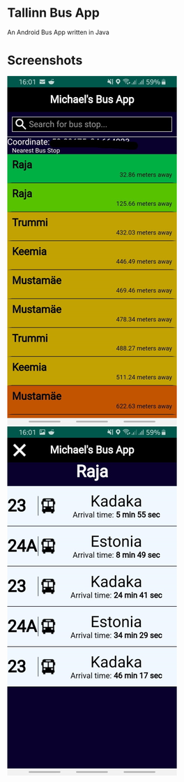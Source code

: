 # Tallinn Bus App
An Android Bus App written in Java

# Screenshots
![Screenshot 1](/images/thumbnail.jpg)
![Screenshot 2](/images/thumbnail1.jpg)
